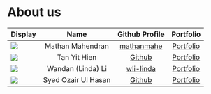 # About us

Display | Name |               Github Profile                | Portfolio 
--------|:----:|:-------------------------------------------:|:---------:
![](https://via.placeholder.com/100.png?text=Photo) | Mathan Mahendran | [mathanmahe](https://github.com/mathanmahe) | [Portfolio](docs/team/johndoe.md)
![](https://via.placeholder.com/100.png?text=Photo) | Tan Yit Hien |    [Github](https://github.com/YitHien)     | [Portfolio](docs/team/yithien.md)
![](https://via.placeholder.com/100.png?text=Photo) | Wandan (Linda) Li |    [wli-linda](https://github.com/wli-linda)    | [Portfolio](team/wli-linda.html)
![](https://via.placeholder.com/100.png?text=Photo) | Syed Ozair Ul Hasan |        [Github](https://github.com/)        | [Portfolio](docs/team/johndoe.md)

